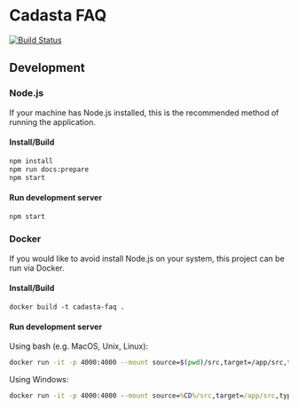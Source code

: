 # Cadasta FAQ

[![Build Status](https://travis-ci.org/Cadasta/cadasta-faq.svg?branch=master)](https://travis-ci.org/Cadasta/cadasta-faq)

## Development

### Node.js

If your machine has Node.js installed, this is the recommended method of running the application.

#### Install/Build

```sh
npm install
npm run docs:prepare
npm start
```

#### Run development server

```sh
npm start
```

### Docker

If you would like to avoid install Node.js on your system, this project can be run via Docker.

#### Install/Build

```
docker build -t cadasta-faq .
```

#### Run development server

Using bash (e.g. MacOS, Unix, Linux):

```sh
docker run -it -p 4000:4000 --mount source=$(pwd)/src,target=/app/src,type=bind cadasta-faq
```

Using Windows:

```bat
docker run -it -p 4000:4000 --mount source=%CD%/src,target=/app/src,type=bind cadasta-faq
```
